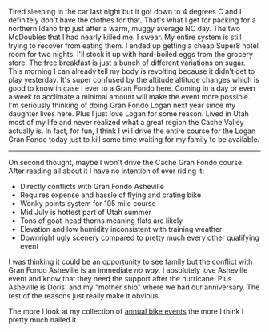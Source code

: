  Tired sleeping in the car last night but it got down to 4 degrees C and I definitely don't have the clothes for that. That's what I get for packing for a northern Idaho trip just after a warm, muggy average NC day. The two McDoubles that I had nearly killed me. I swear. My entire system is still trying to recover from eating them. I ended up getting a cheap Super8 hotel room for two nights. I'll stock it up with hard-boiled eggs from the grocery store. The free breakfast is just a bunch of different variations on sugar. This morning I can already tell my body is revolting because it didn't get to play yesterday. It's super confused by the altitude altitude changes which is good to know in case I ever to a Gran Fondo here. Coming in a day or even a week to acclimate a minimal amount will make the event more possible. I'm seriously thinking of doing Gran Fondo Logan next year since my daughter lives here. Plus I just love Logan for some reason. Lived in Utah most of my life and never realized what a great region the Cache Valley actually is. In fact, for fun, I think I will drive the entire course for the Logan Gran Fondo today just to kill some time waiting for my family to be available.
 
----

On second thought, maybe I won't drive the Cache Gran Fondo course. After reading all about it I have no intention of ever riding it:

- Directly conflicts with Gran Fondo Asheville
- Requires expense and hassle of flying and crating bike
- Wonky points system for 105 mile course
- Mid July is hottest part of Utah summer
- Tons of goat-head thorns meaning flats are likely
- Elevation and low humidity inconsistent with training weather
- Downright ugly scenery compared to pretty much every other qualifying event

I was thinking it could be an opportunity to see family but the conflict with Gran Fondo Asheville is an immediate *no way*. I absolutely love Asheville event and know that they need the support after the hurricane. Plus Asheville is Doris' and my "mother ship" where we had our anniversary. The rest of the reasons just really make it obvious.

The more I look at my collection of [annual bike events](../Cycling/Annual%20bike%20events.md) the more I think I pretty much nailed it.